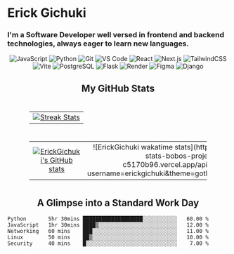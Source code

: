 <h1>Erick Gichuki</h1>
<h3>I'm a Software Developer well versed in frontend and backend technologies, always eager to learn new languages.</h3> 
<p align="left">
  <div align="center">
    <img src="https://img.shields.io/badge/JavaScript-F7DF1E?style=for-the-badge&logo=javascript&logoColor=white" alt="JavaScript" />
    <img src="https://img.shields.io/badge/Python-3776AB?style=for-the-badge&logo=python&logoColor=white" alt="Python" />
    <img src="https://img.shields.io/badge/Git-F05032?style=for-the-badge&logo=git&logoColor=white" alt="Git" />
    <img src="https://img.shields.io/badge/VS_Code-007ACC?style=for-the-badge&logo=visual-studio-code&logoColor=white" alt="VS Code" />
    <img src="https://img.shields.io/badge/React-61DAFB?style=for-the-badge&logo=react&logoColor=white" alt="React" />
    <img src="https://img.shields.io/badge/Next.js-000000?style=for-the-badge&logo=next.js&logoColor=white" alt="Next.js" />
    <img src="https://img.shields.io/badge/Tailwind_CSS-38B2AC?style=for-the-badge&logo=tailwind-css&logoColor=white" alt="TailwindCSS" />
    <img src="https://img.shields.io/badge/Vite-646CFF?style=for-the-badge&logo=vite&logoColor=white" alt="Vite" />
    <img src="https://img.shields.io/badge/PostgreSQL-336791?style=for-the-badge&logo=postgresql&logoColor=white" alt="PostgreSQL" />
    <img src="https://img.shields.io/badge/Flask-000000?style=for-the-badge&logo=flask&logoColor=white" alt="Flask" />
    <img src="https://img.shields.io/badge/Render-46E3B7?style=for-the-badge&logo=render&logoColor=white" alt="Render" />
    <img src="https://img.shields.io/badge/Figma-F24E1E?style=for-the-badge&logo=figma&logoColor=white" alt="Figma" />
    <img src="https://img.shields.io/badge/Django-092E20?style=for-the-badge&logo=django&logoColor=white" alt="Django" />
  </div>
</p>

<h2 align="center">My GitHub Stats</h2>

<div align="center" style="margin: 40px auto; width: 80%;">
  <table style="border-collapse: collapse; width: 100%;">
    <tr>
      <td style="text-align: center; border: none;">
        <a href="http://www.github.com/ErickGichuki">
          <img src="https://github-readme-streak-stats.herokuapp.com/?user=ErickGichuki&stroke=ffffff&background=1c1917&ring=0891b2&fire=0891b2&currStreakNum=ffffff&currStreakLabel=0891b2&sideNums=ffffff&sideLabels=ffffff&dates=ffffff&hide_border=true" alt="Streak Stats" />
        </a>
      </td>
    </tr>
  </table>
</div>

<div align="center">
  <table style="margin: 40px auto; width: 80%; border-collapse: collapse;">
    <tr>
      <td style="text-align: center; border: none;">
        <a href="http://www.github.com/ErickGichuki">
          <img src="https://github-readme-stats.vercel.app/api?username=ErickGichuki&show_icons=true&count_private=true&title_color=0891b2&text_color=ffffff&icon_color=0891b2&bg_color=1c1917&hide_border=true" alt="ErickGichuki's GitHub stats" />
        </a>
      </td>
      <td style="text-align: center; border: none;">
        ![ErickGichuki wakatime stats](https://github-readme-stats-bobos-projects-c5170b96.vercel.app/api/wakatime?username=erickgichuki&theme=gotham&layout=compact)
      </td>
    </tr>
  </table>
</div>

<h2 align="center">A Glimpse into a Standard Work Day</h2>

```
Python       5hr 30mins ███████████████████░░░░░░░░░░░   60.00 %
JavaScript   1hr 30mins ████▒░░░░░░░░░░░░░░░░░░░░░░░░░   12.00 %
Networking   60 mins    ███░░░░░░░░░░░░░░░░░░░░░░░░░░░   11.00 %
Linux        50 mins    ██▒░░░░░░░░░░░░░░░░░░░░░░░░░░░   10.00 %
Security     40 mins    █░░░░░░░░░░░░░░░░░░░░░░░░░░░░░    7.00 %
```
